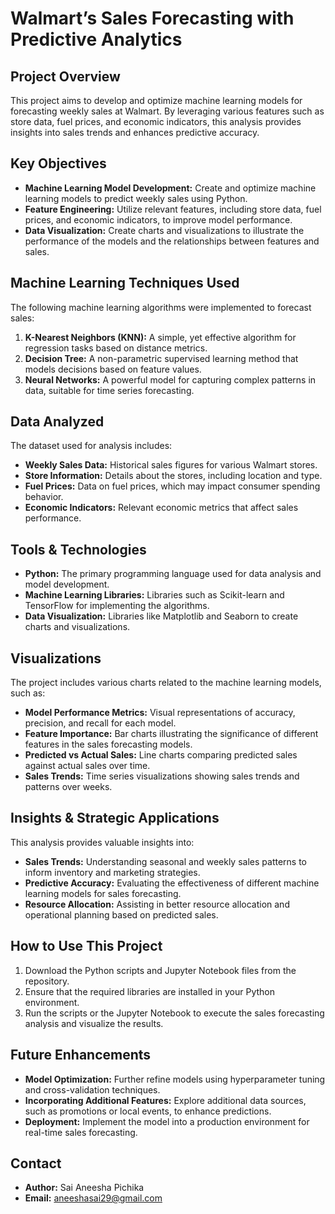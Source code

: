# Walmart’s Sales Forecasting with Predictive Analytics

## Project Overview
This project aims to develop and optimize machine learning models for forecasting weekly sales at Walmart. By leveraging various features such as store data, fuel prices, and economic indicators, this analysis provides insights into sales trends and enhances predictive accuracy.

## Key Objectives
- **Machine Learning Model Development:** Create and optimize machine learning models to predict weekly sales using Python.
- **Feature Engineering:** Utilize relevant features, including store data, fuel prices, and economic indicators, to improve model performance.
- **Data Visualization:** Create charts and visualizations to illustrate the performance of the models and the relationships between features and sales.

## Machine Learning Techniques Used
The following machine learning algorithms were implemented to forecast sales:
1. **K-Nearest Neighbors (KNN):** A simple, yet effective algorithm for regression tasks based on distance metrics.
2. **Decision Tree:** A non-parametric supervised learning method that models decisions based on feature values.
3. **Neural Networks:** A powerful model for capturing complex patterns in data, suitable for time series forecasting.

## Data Analyzed
The dataset used for analysis includes:
- **Weekly Sales Data:** Historical sales figures for various Walmart stores.
- **Store Information:** Details about the stores, including location and type.
- **Fuel Prices:** Data on fuel prices, which may impact consumer spending behavior.
- **Economic Indicators:** Relevant economic metrics that affect sales performance.

## Tools & Technologies
- **Python:** The primary programming language used for data analysis and model development.
- **Machine Learning Libraries:** Libraries such as Scikit-learn and TensorFlow for implementing the algorithms.
- **Data Visualization:** Libraries like Matplotlib and Seaborn to create charts and visualizations.

## Visualizations
The project includes various charts related to the machine learning models, such as:
- **Model Performance Metrics:** Visual representations of accuracy, precision, and recall for each model.
- **Feature Importance:** Bar charts illustrating the significance of different features in the sales forecasting models.
- **Predicted vs Actual Sales:** Line charts comparing predicted sales against actual sales over time.
- **Sales Trends:** Time series visualizations showing sales trends and patterns over weeks.

## Insights & Strategic Applications
This analysis provides valuable insights into:
- **Sales Trends:** Understanding seasonal and weekly sales patterns to inform inventory and marketing strategies.
- **Predictive Accuracy:** Evaluating the effectiveness of different machine learning models for sales forecasting.
- **Resource Allocation:** Assisting in better resource allocation and operational planning based on predicted sales.

## How to Use This Project
1. Download the Python scripts and Jupyter Notebook files from the repository.
2. Ensure that the required libraries are installed in your Python environment.
3. Run the scripts or the Jupyter Notebook to execute the sales forecasting analysis and visualize the results.

## Future Enhancements
- **Model Optimization:** Further refine models using hyperparameter tuning and cross-validation techniques.
- **Incorporating Additional Features:** Explore additional data sources, such as promotions or local events, to enhance predictions.
- **Deployment:** Implement the model into a production environment for real-time sales forecasting.

## Contact
- **Author:** Sai Aneesha Pichika
- **Email:** aneeshasai29@gmail.com
